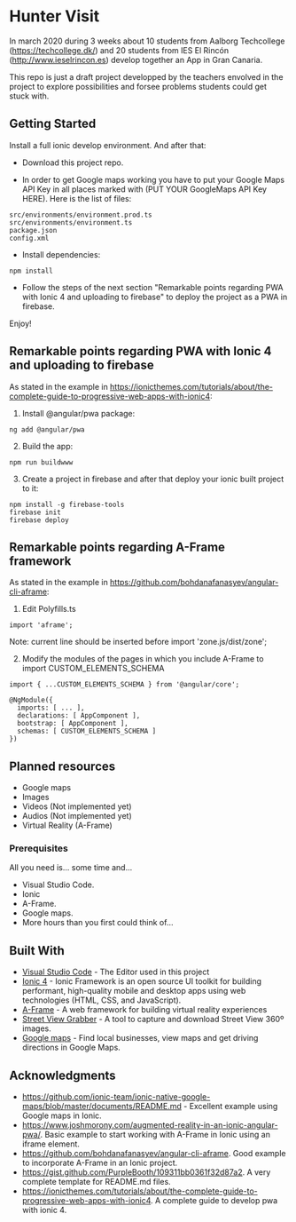# Hunter Visit

In march 2020 during 3 weeks about 10 students from Aalborg Techcollege (https://techcollege.dk/) and 20 students from IES El Rincón (http://www.ieselrincon.es) develop together an App in Gran Canaria.

This repo is just a draft project developped by the teachers envolved in the project to explore possibilities and forsee problems students could get stuck with.

## Getting Started

Install a full ionic develop environment. And after that:

* Download this project repo.

* In order to get Google maps working you have to put your Google Maps API Key in all places marked with (PUT YOUR GoogleMaps API Key HERE). Here is the list of files:

```
src/environments/environment.prod.ts
src/environments/environment.ts
package.json
config.xml
```

* Install dependencies:

```
npm install
```

* Follow the steps of the next section "Remarkable points regarding PWA with Ionic 4 and uploading to firebase" to deploy the project as a PWA in firebase.

Enjoy!

## Remarkable points regarding PWA with Ionic 4 and uploading to firebase

As stated in the example in https://ionicthemes.com/tutorials/about/the-complete-guide-to-progressive-web-apps-with-ionic4:

1. Install @angular/pwa package:

```
ng add @angular/pwa
```

2. Build the app:

```
npm run buildwww
```

3. Create a project in firebase and after that deploy your ionic built project to it:

```
npm install -g firebase-tools
firebase init
firebase deploy
```

## Remarkable points regarding A-Frame framework

As stated in the example in https://github.com/bohdanafanasyev/angular-cli-aframe:

1. Edit Polyfills.ts

```
import 'aframe';
```

Note: current line should be inserted before import 'zone.js/dist/zone';


2. Modify the modules of the pages in which you include A-Frame to import CUSTOM_ELEMENTS_SCHEMA

```
import { ...CUSTOM_ELEMENTS_SCHEMA } from '@angular/core';

@NgModule({
  imports: [ ... ],
  declarations: [ AppComponent ],
  bootstrap: [ AppComponent ],
  schemas: [ CUSTOM_ELEMENTS_SCHEMA ]
})
```

## Planned resources

* Google maps
* Images
* Videos (Not implemented yet)
* Audios (Not implemented yet)
* Virtual Reality (A-Frame) 

### Prerequisites

All you need is... some time and...
* Visual Studio Code.
* Ionic
* A-Frame.
* Google maps.
* More hours than you first could think of...

## Built With

* [Visual Studio Code](https://code.visualstudio.com/) - The Editor used in this project
* [Ionic 4](https://ionicframework.com/docs/intro) - Ionic Framework is an open source UI toolkit for building performant, high-quality mobile and desktop apps using web technologies (HTML, CSS, and JavaScript).
* [A-Frame](https://aframe.io/) - A web framework for building virtual reality experiences
* [Street View Grabber](https://www.purebasic.fr/english/viewtopic.php?f=27&t=50248) - A tool to capture and download Street View 360º images.
* [Google maps]() - Find local businesses, view maps and get driving directions in Google Maps.

## Acknowledgments

* https://github.com/ionic-team/ionic-native-google-maps/blob/master/documents/README.md - Excellent example using Google maps in Ionic.
* https://www.joshmorony.com/augmented-reality-in-an-ionic-angular-pwa/. Basic example to start working with A-Frame in Ionic using an iframe element.
* https://github.com/bohdanafanasyev/angular-cli-aframe. Good example to incorporate A-Frame in an Ionic project.
* https://gist.github.com/PurpleBooth/109311bb0361f32d87a2. A very complete template for README.md files.
* https://ionicthemes.com/tutorials/about/the-complete-guide-to-progressive-web-apps-with-ionic4. A complete guide to develop pwa with ionic 4.